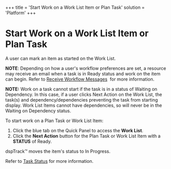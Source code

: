 +++
title = 'Start Work on a Work List Item or Plan Task'
solution = 'Platform'
+++

# Start Work on a Work List Item or Plan Task

A user can mark an item as started on the <span>Work List</span>.

<span style="font-weight: bold;">NOTE</span>: Depending on how a user's
workflow preferences are set, a resource may receive an email when a
task is in Ready status and work on the item can begin. Refer to
[Receive Workflow Messages](Receive_Workflow_Messages.htm)  for more
information.

<span style="font-weight: bold;">NOTE:</span> Work on a task cannot
start if the task is in a status of Waiting on Dependency. In this case,
if a user clicks Next Action on the Work List, the task(s) and
dependency/dependencies preventing the task from starting display. Work
List Items cannot have dependencies, so will never be in the Waiting on
Dependency status.

To start work on a Plan Task or Work List Item:

1.  Click the blue tab on the Quick Panel to access the **Work List**.
2.  Click the **Next Action** button for the<span> </span>Plan Task or
    Work List Item with a **STATUS** of Ready.

dspTrack™ moves the item's status to In Progress.

Refer to [Task Status](../Page_Desc/Task_Status1.htm) for more
information.
